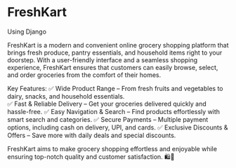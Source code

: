 # FreshKart
Using Django

FreshKart is a modern and convenient online grocery shopping platform that brings fresh produce, pantry essentials, and household items right to your doorstep. With a user-friendly interface and a seamless shopping experience, FreshKart ensures that customers can easily browse, select, and order groceries from the comfort of their homes.

Key Features:
✅ Wide Product Range – From fresh fruits and vegetables to dairy, snacks, and household essentials. <br>
✅ Fast & Reliable Delivery – Get your groceries delivered quickly and hassle-free.
✅ Easy Navigation & Search – Find products effortlessly with smart search and categories.
✅ Secure Payments – Multiple payment options, including cash on delivery, UPI, and cards.
✅ Exclusive Discounts & Offers – Save more with daily deals and special discounts.

FreshKart aims to make grocery shopping effortless and enjoyable while ensuring top-notch quality and customer satisfaction. 🛍️🚀
